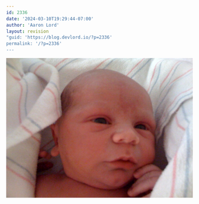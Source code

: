 ```yaml
---
id: 2336
date: '2024-03-10T19:29:44-07:00'
author: 'Aaron Lord'
layout: revision
"guid: 'https://blog.devlord.io/?p=2336'
permalink: '/?p=2336'
---
```


<p class="mobile-photo"><a href="/assets/img/2011/10/photo-781537.jpg"><img src="/assets/img/2011/10/photo-781537.jpg?w=300" border="0" alt="" /></a></p><div class="blogger-post-footer"></div>